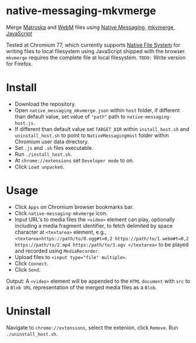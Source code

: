 # native-messaging-mkvmerge
Merge [Matroska](https://www.matroska.org/) and [WebM](https://www.webmproject.org/) files using [Native Messaging](https://developer.chrome.com/apps/nativeMessaging), [mkvmerge](https://mkvtoolnix.download/doc/mkvmerge.html), [JavaScript](https://developer.mozilla.org/en-US/docs/Web/JavaScript)

Tested at Chromium 77, which currently supports [Native File System](https://wicg.github.io/native-file-system) for writing files to local filesystem using JavaScript shipped with the browser. `mkvmerge` requires the complete file at local filesystem. `TODO:` Write version for Firefox.

# Install
- Download the repository. 
- Open `native_messaging_mkvmerge.json` within `host` folder, if different than default value, set value of `"path"` path to `native-messaging-host.js`.
- If different than default value set `TARGET_DIR` within `install_host.sh` and `uninstall_host.sh` to point to `NativeMessagingHost` folder within Chromium user data directory.
- Set `.js` and `.sh` files executable.
- Run `./install_host.sh`. 
- At `chrome://extensions` set `Developer mode` to on. 
- Click `Load unpacked`.

# Usage 
- Click `Apps` on Chromium browser bookmarks bar. 
- Click `native-messaging-mkvmerge` icon.
- Input URL's to media files the `<video>` element can play, optionally including a media fragment identifier, to fetch delimited by space character at `<textarea>` element, e.g., `<textarea>https://path/to/0.ogg#t=0,2 https://path/to/1.webm#t=0,2 https://path/to/2.mp4 https:/path/to/3.ogv
</textarea>` to be played and recorded using `MediaRecorder`.
- Upload files to `<input type="file" multiple>`.
- Click `Connect`. 
- Click `Send`.


Output: A `<video>` element will be appended to the `HTML` `document` with `src` to a `Blob URL` representation of the merged media files as a `Blob`.

# Uninstall
Navigate to `chrome://extensions`, select the extenion, click `Remove`. Run `./uninstall_host.sh`.

